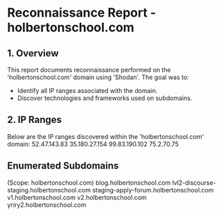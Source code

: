 # Reconnaissance Report - holbertonschool.com

## 1. Overview
This report documents reconnaissance performed on the 'holbertonschool.com' domain using 'Shodan'.
The goal was to:
- Identify all IP ranges associated with the domain.
- Discover technologies and frameworks used on subdomains.

## 2. IP Ranges
Below are the IP ranges discovered within the 'holbertonschool.com' domain:
52.47.143.83
35.180.27.154
99.83.190.102
75.2.70.75


## Enumerated Subdomains
(Scope: holbertonschool.com)
blog.holbertonschool.com
lvl2-discourse-staging.holbertonschool.com
staging-apply-forum.holbertonschool.com
v1.holbertonschool.com
v2.holbertonschool.com
yriry2.holbertonschool.com
